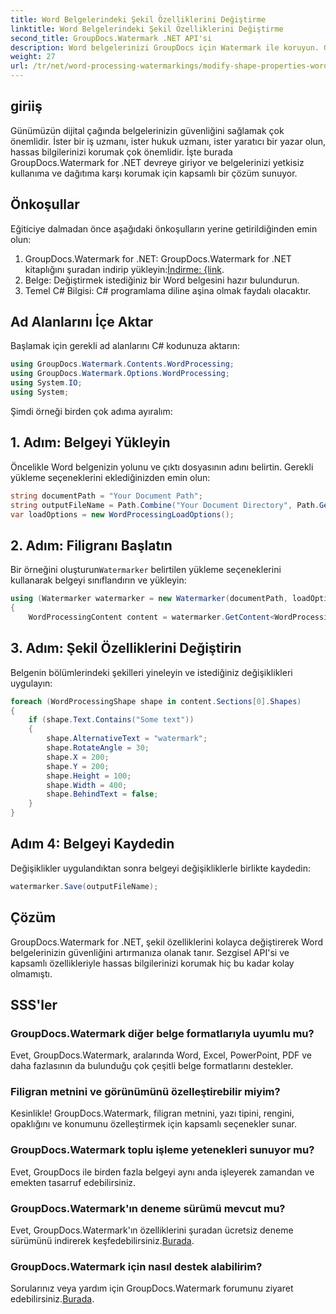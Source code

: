 ```yaml
---
title: Word Belgelerindeki Şekil Özelliklerini Değiştirme
linktitle: Word Belgelerindeki Şekil Özelliklerini Değiştirme
second_title: GroupDocs.Watermark .NET API'si
description: Word belgelerinizi GroupDocs için Watermark ile koruyun. Gelişmiş güvenlik için şekil özelliklerini kolayca değiştirin.
weight: 27
url: /tr/net/word-processing-watermarkings/modify-shape-properties-word-docs/
---
```

## giriiş
Günümüzün dijital çağında belgelerinizin güvenliğini sağlamak çok önemlidir. İster bir iş uzmanı, ister hukuk uzmanı, ister yaratıcı bir yazar olun, hassas bilgilerinizi korumak çok önemlidir. İşte burada GroupDocs.Watermark for .NET devreye giriyor ve belgelerinizi yetkisiz kullanıma ve dağıtıma karşı korumak için kapsamlı bir çözüm sunuyor.
## Önkoşullar
Eğiticiye dalmadan önce aşağıdaki önkoşulların yerine getirildiğinden emin olun:
1.  GroupDocs.Watermark for .NET: GroupDocs.Watermark for .NET kitaplığını şuradan indirip yükleyin:[İndirme: {link](https://releases.groupdocs.com/Watermark/net/).
2. Belge: Değiştirmek istediğiniz bir Word belgesini hazır bulundurun.
3. Temel C# Bilgisi: C# programlama diline aşina olmak faydalı olacaktır.

## Ad Alanlarını İçe Aktar
Başlamak için gerekli ad alanlarını C# kodunuza aktarın:
```csharp
using GroupDocs.Watermark.Contents.WordProcessing;
using GroupDocs.Watermark.Options.WordProcessing;
using System.IO;
using System;
```
Şimdi örneği birden çok adıma ayıralım:
## 1. Adım: Belgeyi Yükleyin
Öncelikle Word belgenizin yolunu ve çıktı dosyasının adını belirtin. Gerekli yükleme seçeneklerini eklediğinizden emin olun:
```csharp
string documentPath = "Your Document Path";
string outputFileName = Path.Combine("Your Document Directory", Path.GetFileName(documentPath));
var loadOptions = new WordProcessingLoadOptions();
```
## 2. Adım: Filigranı Başlatın
Bir örneğini oluşturun`Watermarker` belirtilen yükleme seçeneklerini kullanarak belgeyi sınıflandırın ve yükleyin:
```csharp
using (Watermarker watermarker = new Watermarker(documentPath, loadOptions))
{
    WordProcessingContent content = watermarker.GetContent<WordProcessingContent>();
```
## 3. Adım: Şekil Özelliklerini Değiştirin
Belgenin bölümlerindeki şekilleri yineleyin ve istediğiniz değişiklikleri uygulayın:
```csharp
foreach (WordProcessingShape shape in content.Sections[0].Shapes)
{
    if (shape.Text.Contains("Some text"))
    {
        shape.AlternativeText = "watermark";
        shape.RotateAngle = 30;
        shape.X = 200;
        shape.Y = 200;
        shape.Height = 100;
        shape.Width = 400;
        shape.BehindText = false;
    }
}
```
## Adım 4: Belgeyi Kaydedin
Değişiklikler uygulandıktan sonra belgeyi değişikliklerle birlikte kaydedin:
```csharp
watermarker.Save(outputFileName);
```
## Çözüm
GroupDocs.Watermark for .NET, şekil özelliklerini kolayca değiştirerek Word belgelerinizin güvenliğini artırmanıza olanak tanır. Sezgisel API'si ve kapsamlı özellikleriyle hassas bilgilerinizi korumak hiç bu kadar kolay olmamıştı.

## SSS'ler
### GroupDocs.Watermark diğer belge formatlarıyla uyumlu mu?
Evet, GroupDocs.Watermark, aralarında Word, Excel, PowerPoint, PDF ve daha fazlasının da bulunduğu çok çeşitli belge formatlarını destekler.
### Filigran metnini ve görünümünü özelleştirebilir miyim?
Kesinlikle! GroupDocs.Watermark, filigran metnini, yazı tipini, rengini, opaklığını ve konumunu özelleştirmek için kapsamlı seçenekler sunar.
### GroupDocs.Watermark toplu işleme yetenekleri sunuyor mu?
Evet, GroupDocs ile birden fazla belgeyi aynı anda işleyerek zamandan ve emekten tasarruf edebilirsiniz.
### GroupDocs.Watermark'ın deneme sürümü mevcut mu?
 Evet, GroupDocs.Watermark'ın özelliklerini şuradan ücretsiz deneme sürümünü indirerek keşfedebilirsiniz.[Burada](https://releases.groupdocs.com/).
### GroupDocs.Watermark için nasıl destek alabilirim?
 Sorularınız veya yardım için GroupDocs.Watermark forumunu ziyaret edebilirsiniz.[Burada](https://forum.groupdocs.com/c/watermark/19).